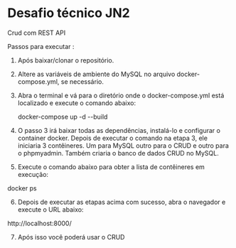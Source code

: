 # Desafio técnico JN2
Crud com REST API

Passos para executar :

1. Após baixar/clonar o repositório.

2. Altere as variáveis de ambiente do MySQL no arquivo docker-compose.yml, se necessário.


3. Abra o terminal e vá para o diretório onde o docker-compose.yml está localizado e execute o comando abaixo:

   docker-compose up -d --build

4. O passo 3 irá baixar todas as dependências, instalá-lo e configurar o container docker. Depois de executar o comando na etapa 3, ele iniciaria 3 contêineres. Um para MySQL outro para o CRUD e outro para o phpmyadmin. Também criaria o banco de dados CRUD no MySQL.


5. Execute o comando abaixo para obter a lista de contêineres em execução:

docker ps

6. Depois de executar as etapas acima com sucesso, abra o navegador e execute o URL abaixo:

http://localhost:8000/

7. Após isso você poderá usar o CRUD 

